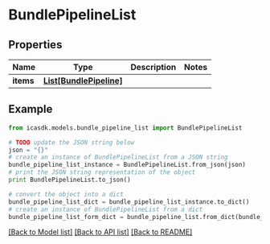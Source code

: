 # BundlePipelineList


## Properties
Name | Type | Description | Notes
------------ | ------------- | ------------- | -------------
**items** | [**List[BundlePipeline]**](BundlePipeline.md) |  | 

## Example

```python
from icasdk.models.bundle_pipeline_list import BundlePipelineList

# TODO update the JSON string below
json = "{}"
# create an instance of BundlePipelineList from a JSON string
bundle_pipeline_list_instance = BundlePipelineList.from_json(json)
# print the JSON string representation of the object
print BundlePipelineList.to_json()

# convert the object into a dict
bundle_pipeline_list_dict = bundle_pipeline_list_instance.to_dict()
# create an instance of BundlePipelineList from a dict
bundle_pipeline_list_form_dict = bundle_pipeline_list.from_dict(bundle_pipeline_list_dict)
```
[[Back to Model list]](../README.md#documentation-for-models) [[Back to API list]](../README.md#documentation-for-api-endpoints) [[Back to README]](../README.md)


